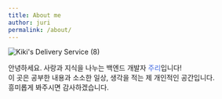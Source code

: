 ```yaml
---
title: About me
author: juri
permalink: /about/
---
```


![Kiki's Delivery Service (8)](https://user-images.githubusercontent.com/81026531/136664690-f6401e16-0a5c-4954-a58e-0131034719e0.jpg)

안녕하세요. 사랑과 지식을 나누는 백엔드 개발자 <span style='color:royalblue'>주리</span>입니다!   
이 곳은 공부한 내용과 소소한 일상, 생각을 적는 제 개인적인 공간입니다.   
흥미롭게 봐주시면 감사하겠습니다. 

